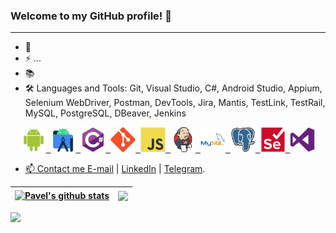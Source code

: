 ### Welcome to my GitHub profile! 👋
____

- 🌱
- ⚡ ...
- 📚
- :hammer_and_wrench: Languages and Tools: Git, Visual Studio, C#, Android Studio, Appium, Selenium WebDriver, Postman, DevTools, Jira, Mantis, TestLink, TestRail, MySQL, PostgreSQL, DBeaver, Jenkins

<div>
    <p align='center'>
    <a href ="https://github.com/Qintarra/Appium">
  <img src="https://github.com/devicons/devicon/blob/master/icons/android/android-original.svg" title="Android" width="40" height="40"/>&nbsp;
    <a href ="https://github.com/Qintarra/Appium">
  <img src="https://github.com/devicons/devicon/blob/master/icons/androidstudio/androidstudio-original.svg" title="Android Studio" width="40" height="40"/>&nbsp;
     <a href ="https://github.com/Qintarra/C-Sharp/tree/main/Tasks">
  <img src="https://github.com/devicons/devicon/blob/master/icons/csharp/csharp-original.svg" title="C#" width="40" height="40"/>&nbsp;
     <a href ="https://github.com/Qintarra/Git-bash-commands">
  <img src="https://github.com/devicons/devicon/blob/master/icons/git/git-original.svg" title="Git" width="40" height="40"/>&nbsp;
       <a href ="https://github.com/Qintarra/JavaScript">
  <img src="https://github.com/devicons/devicon/blob/master/icons/javascript/javascript-original.svg" title="JavaScript" width="40" height="40"/>&nbsp;
       <a href ="https://github.com/Qintarra/Jenkins">
  <img src="https://github.com/devicons/devicon/blob/master/icons/jenkins/jenkins-original.svg" title="Jenkins" width="40" height="40"/>&nbsp;
       <a href ="https://github.com/Qintarra/SQL/tree/main/MySQL">
  <img src="https://github.com/devicons/devicon/blob/master/icons/mysql/mysql-original-wordmark.svg" title="MySQL" width="40" height="40"/>&nbsp;
       <a href ="https://github.com/Qintarra/SQL/tree/main/PostgreSQL">
  <img src="https://github.com/devicons/devicon/blob/master/icons/postgresql/postgresql-original.svg" title="PostgreSQL" width="40" height="40"/>&nbsp;
       <a href ="https://github.com/Qintarra/Selenium/tree/master/WebDriver">
  <img src="https://github.com/devicons/devicon/blob/master/icons/selenium/selenium-original.svg" title="Selenium" alt="Selenium WebDriver" width="40" height="40"/>&nbsp;
       <a href ="https://www.linkedin.com/learning/certificates/91e2a5a5b45a8fbf391f5ba67f8d5f7a5addcffc06988a904f718baf2d5923e5?u=106534538"> 
  <img src="https://github.com/devicons/devicon/blob/master/icons/visualstudio/visualstudio-plain.svg" title="Visual Studio" width="40" height="40"/> 
     <p>
</div> 

- :mailbox: Contact me [E-mail][email] | [LinkedIn][in] | [Telegram][tg].

[email]: <mailto:marchuk151@gmail.com>
[in]: <https://www.linkedin.com/in/vladimir-marchuk/>
[tg]: <https://t.me/Qintarra>

| <a href="https://github.com/Qintarra/github-readme-stats"><img align="center" src="https://github-readme-stats.vercel.app/api?username=Qintarra&show_icons=true&include_all_commits=true&theme=vue&hide_border=true" alt="Pavel's github stats" /></a> | <a href="https://github.com/Qintarra/github-readme-stats"><img align="center" src="https://github-readme-stats.vercel.app/api/top-langs/?username=Qintarra&layout=compact&theme=vue&hide_border=true" /></a> |
| ------------- | ------------- |

![](https://komarev.com/ghpvc/?username=Qintarra&color=32a881)
